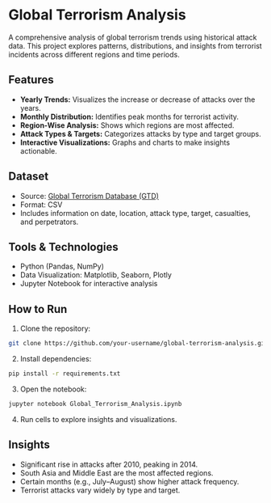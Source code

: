 
# Global Terrorism Analysis

A comprehensive analysis of global terrorism trends using historical attack data. This project explores patterns, distributions, and insights from terrorist incidents across different regions and time periods.

## Features

* **Yearly Trends:** Visualizes the increase or decrease of attacks over the years.
* **Monthly Distribution:** Identifies peak months for terrorist activity.
* **Region-Wise Analysis:** Shows which regions are most affected.
* **Attack Types & Targets:** Categorizes attacks by type and target groups.
* **Interactive Visualizations:** Graphs and charts to make insights actionable.

## Dataset

* Source: [Global Terrorism Database (GTD)](https://www.start.umd.edu/gtd/)
* Format: CSV
* Includes information on date, location, attack type, target, casualties, and perpetrators.

## Tools & Technologies

* Python (Pandas, NumPy)
* Data Visualization: Matplotlib, Seaborn, Plotly
* Jupyter Notebook for interactive analysis

## How to Run

1. Clone the repository:

```bash
git clone https://github.com/your-username/global-terrorism-analysis.git
```

2. Install dependencies:

```bash
pip install -r requirements.txt
```

3. Open the notebook:

```bash
jupyter notebook Global_Terrorism_Analysis.ipynb
```

4. Run cells to explore insights and visualizations.

## Insights

* Significant rise in attacks after 2010, peaking in 2014.
* South Asia and Middle East are the most affected regions.
* Certain months (e.g., July–August) show higher attack frequency.
* Terrorist attacks vary widely by type and target.

